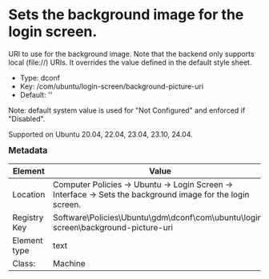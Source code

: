# Sets the background image for the login screen.

URI to use for the background image. Note that the backend only supports local (file://) URIs. It overrides the value defined in the default style sheet.

- Type: dconf
- Key: /com/ubuntu/login-screen/background-picture-uri
- Default: ''

Note: default system value is used for "Not Configured" and enforced if "Disabled".

Supported on Ubuntu 20.04, 22.04, 23.04, 23.10, 24.04.



<span style="font-size: larger;">**Metadata**</span>

| Element      | Value            |
| ---          | ---              |
| Location     | Computer Policies -> Ubuntu -> Login Screen -> Interface -> Sets the background image for the login screen.    |
| Registry Key | Software\Policies\Ubuntu\gdm\dconf\com\ubuntu\login-screen\background-picture-uri         |
| Element type | text |
| Class:       | Machine       |
